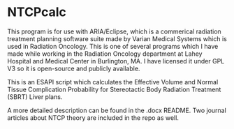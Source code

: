 # NTCPcalc

This program is for use with ARIA/Eclipse, which is a commerical radiation treatment planning software suite made by Varian Medical Systems which is used in Radiation Oncology. This is one of several programs which I have made while working in the Radiation Oncology department at Lahey Hospital and Medical Center in Burlington, MA. I have licensed it under GPL V3 so it is open-source and publicly available.

This is an ESAPI script which calculates the Effective Volume and Normal Tissue Complication Probability for Stereotactic Body Radiation Treatment (SBRT) Liver plans. 

A more detailed description can be found in the .docx README. Two journal articles about NTCP theory are included in the repo as well.
